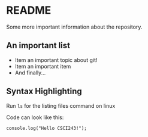 # README

Some more important information about the repository.


## An important list

* Item an important topic about git!
* Item an important item
* And finally...

## Syntax Highlighting

Run `ls` for the listing files command on linux

Code can look like this:

```
console.log("Hello CSCI243!");
```
